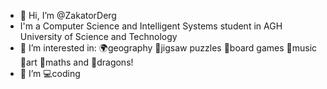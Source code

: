 - 👋 Hi, I’m @ZakatorDerg
- I'm a Computer Science and Intelligent Systems student in AGH University of Science and Technology
- 👀 I’m interested in: 🌍geography  🧩jigsaw puzzles 🎲board games 🎵music 🎨art 🔢maths and 🐉dragons!
- 🌱 I’m 💻coding 
<!---
ZakatorDerg/ZakatorDerg is a ✨ special ✨ repository because its `README.md` (this file) appears on your GitHub profile.
You can click the Preview link to take a look at your changes.
--->

